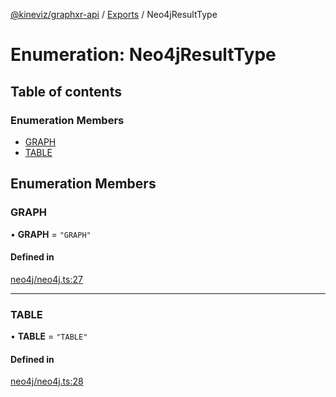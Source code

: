 [@kineviz/graphxr-api](../README.md) / [Exports](../modules.md) / Neo4jResultType

# Enumeration: Neo4jResultType

## Table of contents

### Enumeration Members

- [GRAPH](Neo4jResultType.md#graph)
- [TABLE](Neo4jResultType.md#table)

## Enumeration Members

### GRAPH

• **GRAPH** = ``"GRAPH"``

#### Defined in

[neo4j/neo4j.ts:27](https://bitbucket.org/kineviz/graphxr-api/src/c752a8c/src/neo4j/neo4j.ts#lines-27)

___

### TABLE

• **TABLE** = ``"TABLE"``

#### Defined in

[neo4j/neo4j.ts:28](https://bitbucket.org/kineviz/graphxr-api/src/c752a8c/src/neo4j/neo4j.ts#lines-28)
